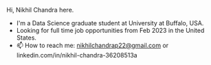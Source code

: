 Hi,
Nikhil Chandra here.
- I'm a Data Science graduate student at University at Buffalo, USA.
- Looking for full time job opportunities from Feb 2023 in the United States.
- 📫 How to reach me: nikhilchandrap22@gmail.com or linkedin.com/in/nikhil-chandra-36208513a
